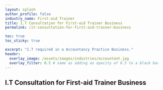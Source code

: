 ```yaml
---
layout: splash 
author_profile: false 
industry_name: First-aid Trainer
title: I.T Consultation for First-aid Trainer Business
permalink: /it-consultation-for-first-aid-trainer-business

toc: true
toc_sticky: true

excerpt: "I.T required in a Accountancy Practice Business."
header:
  overlay_image: /assets/images/industries/accountant.jpg
  overlay_filter: 0.5 # same as adding an opacity of 0.5 to a black background
---
```


## I.T Consultation for First-aid Trainer Business